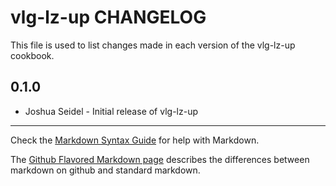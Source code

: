 vlg-lz-up CHANGELOG
===================

This file is used to list changes made in each version of the vlg-lz-up cookbook.

0.1.0
-----
- Joshua Seidel - Initial release of vlg-lz-up

- - -
Check the [Markdown Syntax Guide](http://daringfireball.net/projects/markdown/syntax) for help with Markdown.

The [Github Flavored Markdown page](http://github.github.com/github-flavored-markdown/) describes the differences between markdown on github and standard markdown.
